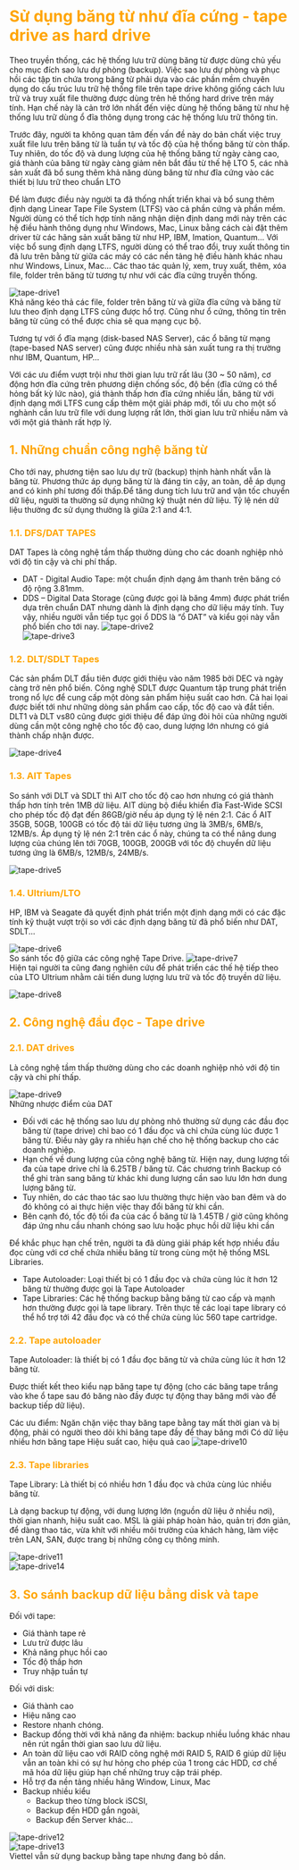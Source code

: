 <h1 style="color:orange">Sử dụng băng từ như đĩa cứng - tape drive as hard drive</h1>
Theo truyền thống, các hệ thống lưu trữ dùng băng từ được dùng chủ yếu cho mục đích sao lưu dự phòng (backup). Việc sao lưu dự phòng và phục hồi các tập tin chứa trong băng từ phải dựa vào các phần mềm chuyên dụng do cấu trúc lưu trữ hệ thống file trên tape drive không giống cách lưu trữ và truy xuất file thường được dùng trên hê thống hard drive trên máy tính. Hạn chế này là cản trở lớn nhất đến việc dùng hệ thống băng từ như hệ thống lưu trữ dùng ổ đĩa thông dụng trong các hệ thống lưu trữ thông tin.

Trước đây, người ta không quan tâm đến vấn đề này do bản chất việc truy xuất file lưu trên băng từ là tuần tự và tốc độ của hệ thống băng từ còn thấp. Tuy nhiên, do tốc độ và dung lượng của hệ thống băng từ ngày càng cao, giá thành của băng từ ngày càng giảm nên bắt đầu từ thế hệ LTO 5, các nhà sản xuất đã bổ sung thêm khả năng dùng băng từ như đĩa cứng vào các thiết bị lưu trữ theo chuẩn LTO

Để làm được điều này người ta đã thống nhất triển khai và bổ sung thêm định dạng Linear Tape File System (LTFS) vào cả phần cứng và phần mềm. Người dùng có thể tích hợp tính năng nhận diện định dang mới này trên các hệ điều hành thông dụng như Windows, Mac, Linux bằng cách cài đặt thêm driver từ các hãng sản xuất băng từ như HP, IBM, Imation, Quantum...
Với việc bổ sung định dạng LTFS, người dùng có thể trao đổi, truy xuất thông tin đã lưu trên bằng từ giữa các máy có  các nền tảng hệ điều hành khác nhau như Windows, Linux, Mac… Các thao tác quản lý, xem, truy xuất, thêm, xóa file, folder trên băng từ tương tự như với các đĩa cứng truyền thống.

![tape-drive1](../img/tape-drive1.png)<br>
Khả năng kéo thả các file, folder trên băng từ và giữa đĩa cứng và băng từ lưu theo định dạng LTFS cũng được hổ trợ. Cũng như ổ cứng, thông tin trên băng từ cũng có thể được chia sẽ qua mạng cục bộ.

Tương tự với ổ đĩa mạng (disk-based NAS Server), các ổ băng từ mạng (tape-based NAS server) cũng được nhiều nhà sản xuất tung ra thị trường như IBM, Quantum, HP…

Với các ưu điểm vượt trội như thời gian lưu trữ rất lâu (30 ~ 50 năm), cơ động hơn đĩa cứng trên phương diện chống sốc, độ bền (đĩa cứng có thể hỏng bất kỳ lức nào), giá thành thấp hơn đĩa cứng nhiều lần, băng từ với định dạng mới LTFS cung cấp thêm một giải pháp mới, tối ưu cho một số nghành cần lưu trữ file với dung lượng rất lớn, thời gian lưu trữ nhiều năm và với một giá thành rất hợp lý.
<h2 style="color:orange">1. Những chuẩn công nghệ băng từ</h2>
Cho tới nay, phương tiện sao lưu dự trữ (backup) thịnh hành nhất vẫn là băng từ. Phương thức áp dụng băng từ là đáng tin cậy, an toàn, dễ áp dụng and có kinh phí tương đối thấp.Để tăng dung tích lưu trữ and vận tốc chuyển dữ liệu, người ta thường sử dụng những kỹ thuật nén dữ liệu. Tỷ lệ nén dữ liệu thường đc sử dụng thường là giữa 2:1 and 4:1.
<h3 style="color:orange">1.1. DFS/DAT TAPES</h3>

DAT Tapes là công nghệ tầm thấp thường dùng cho các doanh nghiệp nhỏ với độ tin cậy và chi phí thấp.
- DAT - Digital Audio Tape: một chuẩn định dạng âm thanh trên băng có độ rộng 3.81mm.
- DDS – Digital Data Storage (cũng được gọi là băng 4mm) được phát triển dựa trên chuẩn DAT nhưng dành là định dạng cho dữ liệu máy tính. Tuy vậy, nhiều người vẫn tiếp tục gọi ổ DDS là “ổ DAT” và kiểu gọi này vẫn phổ biến cho tới nay.
![tape-drive2](../img/tape-drive2.png)<br>
![tape-drive3](../img/tape-drive3.png)<br>
<h3 style="color:orange">1.2. DLT/SDLT Tapes</h3>
Các sản phẩm DLT đầu tiên được giới thiệu vào năm 1985 bởi DEC và ngày càng trở nên phổ biến. Công nghệ SDLT được Quantum tập trung phát triển trong nổ lực để cung cấp một dòng sản phẩm hiệu suất cao hơn. Cả hai lọai được biết tới như những dòng sản phẩm cao cấp, tốc độ cao và đắt tiền. DLT1 và DLT vs80 cũng được giới thiệu để đáp ứng đòi hỏi của những người dùng cần một công nghệ cho tốc độ cao, dung lượng lớn nhưng có giá thành chấp nhận được.

![tape-drive4](../img/tape-drive4.png)<br>
<h3 style="color:orange">1.3. AIT Tapes</h3>
So sánh với DLT và SDLT thì AIT cho tốc độ cao hơn nhưng có giá thành thấp hơn tính trên 1MB dữ liệu.
AIT dùng bộ điều khiển đĩa Fast-Wide SCSI cho phép tốc độ đạt đến 86GB/giờ nếu áp dụng tỷ lệ nén 2:1.
Các ổ AIT 35GB, 50GB, 100GB có tốc độ tải dữ liệu tương ứng là 3MB/s, 6MB/s, 12MB/s.
Áp dụng tỷ lệ nén 2:1 trên các ổ này, chúng ta có thể nâng dung lượng của chúng lên tới 70GB, 100GB, 200GB với tốc độ chuyển dữ liệu tương ứng là 6MB/s, 12MB/s, 24MB/s.

![tape-drive5](../img/tape-drive5.png)<br>
<h3 style="color:orange">1.4. Ultrium/LTO</h3>
HP, IBM và Seagate đã quyết định phát triển một định dạng mới có các đặc tính kỹ thuật vượt trội so với các định dạng băng từ đã phổ biến như DAT, SDLT...

![tape-drive6](../img/tape-drive6.png)<br>
So sánh tốc độ giữa các công nghệ Tape Drive.
![tape-drive7](../img/tape-drive7.png)<br>
Hiện tại người ta cũng đang nghiên cứu để phát triển các thế hệ tiếp theo của LTO Ultrium nhằm cải tiến dung lượng lưu trữ và tốc độ truyền dữ liệu.

![tape-drive8](../img/tape-drive8.png)<br>
<h2 style="color:orange">2. Công nghệ đầu đọc - Tape drive</h2>
<h3 style="color:orange">2.1. DAT drives</h3>
Là công nghệ tầm thấp thường dùng cho các doanh nghiệp nhỏ với độ tin cậy và chi phí thấp.

![tape-drive9](../img/tape-drive9.png)<br>
Những nhược điểm của DAT
- Đối với các hệ thống sao lưu dự phòng nhỏ thường sử dụng các đầu đọc băng từ (tape drive) chỉ bao có 1 đầu đọc và chỉ chứa cùng lúc được 1 băng từ. Điều này gây ra nhiều hạn chế cho hệ thống backup cho các doanh nghiệp.
- Hạn chế về dung lượng của công nghệ băng từ. Hiện nay, dung lượng tối đa của tape drive chỉ là 6.25TB / băng từ. Các chương trình Backup có thể ghi tràn sang băng từ khác khi dung lượng cần sao lưu lớn hơn dung lượng băng từ.
- Tuy nhiên, do các thao tác sao lưu thường thực hiện vào ban đêm và do đó không có ai thực hiện việc thay đổi băng từ khi cần.
- Bên cạnh đó, tốc độ tối đa của các ổ băng từ là 1.45TB / giờ cũng không đáp ứng nhu cầu nhanh chóng sao lưu hoặc phục hồi dữ liệu khi cần

Để khắc phục hạn chế trên, người ta đã dùng giải pháp kết hợp nhiều đầu đọc cùng với cơ chế chứa nhiều băng từ trong cùng một hệ thống MSL Libraries.
- Tape Autoloader: Loại thiết bị có 1 đầu đọc và chứa cùng lúc ít hơn 12 băng từ thường được gọi là Tape Autoloader
- Tape Libraries: Các hệ thống backup bằng băng từ cao cấp và mạnh hơn thường được gọi là tape library. Trên thực tế các loại tape library có thể hổ trợ tới 42 đầu đọc và có thể chứa cùng lúc 560 tape cartridge.
<h3 style="color:orange">2.2. Tape autoloader</h3>
Tape Autoloader: là thiết bị có 1 đầu đọc băng từ và chứa cùng lúc ít hơn 12 băng từ.

Được thiết kết theo kiểu nạp băng tape tự động (cho các băng tape trắng vào khe ổ tape sau đó băng nào đầy được tự động thay băng mới vào để backup tiếp dữ liệu).

Các ưu điểm:
Ngăn chặn việc thay băng tape bằng tay mất thời gian và bị động, phải có người theo dõi khi băng tape đầy để thay băng mới
Có dữ liệu nhiều hơn băng tape
Hiệu suất cao, hiệu quả cao
![tape-drive10](../img/tape-drive10.png)<br>
<h3 style="color:orange">2.3. Tape libraries</h3>
Tape Library: Là thiết bị có nhiều hơn 1 đầu đọc và chứa cùng lúc nhiều băng từ.

Là dạng backup tự động, với dung lượng lớn (nguồn dữ liệu ở nhiều nơi), thời gian nhanh, hiệu suất cao. MSL là giải pháp hoàn hảo, quản trị đơn giản, để dàng thao tác, vừa khít với nhiều môi trường của khách hàng, làm việc trên LAN, SAN, được trang bị những công cụ thông minh.

![tape-drive11](../img/tape-drive11.png)<br>
![tape-drive14](../img/tape-drive14.png)<br>
<h2 style="color:orange">3. So sánh backup dữ liệu bằng disk và tape</h2>
Đối với tape:

- Giá thành tape rẻ
- Lưu trử được lâu
- Khả năng phục hồi cao
- Tốc độ thấp hơn
- Truy nhập tuần tự

Đối với disk:

- Giá thành cao
- Hiệu năng cao
- Restore nhanh chóng.
- Backup đồng thời với khả năng đa nhiệm: backup nhiều luồng khác nhau nên rút ngắn thời gian sao lưu dữ liệu.
- An toàn dữ liệu cao với RAID công nghệ mới RAID 5, RAID 6 giúp dữ liệu vẫn an toàn khi có sự hư hỏng cho phép của 1 trong các HDD, cơ chế mã hóa dữ liệu giúp hạn chế những truy cập trái phép.
- Hỗ trợ đa nền tảng nhiều hãng Window, Linux, Mac
- Backup nhiều kiểu
    + Backup theo từng block iSCSI,
    + Backup đến HDD gắn ngoài,
    + Backup đến Server khác…

![tape-drive12](../img/tape-drive12.png)<br>
![tape-drive13](../img/tape-drive13.png)<br>
Viettel vẫn sử dụng backup bằng tape nhưng đang bỏ dần.